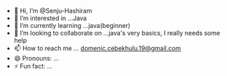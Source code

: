 - 👋 Hi, I’m @Senju-Hashiram
- 👀 I’m interested in ...Java
- 🌱 I’m currently learning ...java(beginner)
- 💞️ I’m looking to collaborate on ...java's very basics, I really needs some help
- 📫 How to reach me ... domenic.cebekhulu.19@gmail.com
- 😄 Pronouns: ...
- ⚡ Fun fact: ...

<!---
Senju-Hashiram/Senju-Hashiram is a ✨ special ✨ repository because its `README.md` (this file) appears on your GitHub profile.
You can click the Preview link to take a look at your changes.
--->
